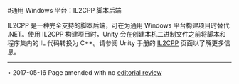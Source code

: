 #通用 Windows 平台：IL2CPP 脚本后端

IL2CPP 是一种完全支持的脚本后端，可在为通用 Windows 平台构建项目时替代 .NET。使用 IL2CPP 构建项目时，Unity 会在创建本机二进制文件之前将脚本和程序集内的 IL 代码转换为 C++。请参阅 Unity 手册的 [IL2CPP](IL2CPP.html) 页面以了解更多信息。

---
<span class="page-edit">• 2017-05-16  Page amended with no [editorial review](DocumentationEditorialReview.html)
</span><br/>
